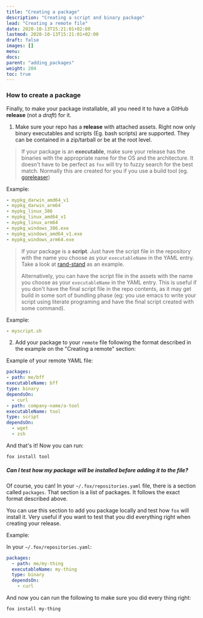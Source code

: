 ```yaml
---
title: "Creating a package"
description: "Creating a script and binary package"
lead: "Creating a remote file"
date: 2020-10-13T15:21:01+02:00
lastmod: 2020-10-13T15:21:01+02:00
draft: false
images: []
menu:
docs:
parent: "adding_packages"
weight: 204
toc: true
---
```


### How to create a package

Finally, to make your package installable, all you need it to have a GitHub **release** (not a _draft_) for it.

1. Make sure your repo has a **release** with attached assets. Right now only binary executables and scripts (Eg. bash
   scripts) are supported. They can be contained in a zip/tarball or be at the root level.

> If your package is an **executable**, make sure your release has the binaries with the appropriate name for the OS and
> the architecture. It doesn't have to be perfect as `fox` will try to fuzzy search for the best match. Normally this
> are created for you if you use a build tool (eg. [goreleaser](https://goreleaser.com/install/))

Example:

``` yaml
- mypkg_darwin_amd64_v1
- mypkg_darwin_arm64
- mypkg_linux_386
- mypkg_linux_amd64_v1
- mypkg_linux_arm64
- mypkg_windows_386.exe
- mypkg_windows_amd64_v1.exe
- mypkg_windows_arm64.exe
```

> If your package is a **script**. Just have the script file in the repository with the name you choose as
> your `executableName` in the YAML entry. Take a look at [rand-stand](https://github.com/ricardofabila/rand-stand) as
> an example.
>
> Alternatively, you can have the script file in the assets with the name you choose as your `executableName` in the
> YAML entry. This is useful if you don't have the final script file in the repo contents, as it may get build in
> some sort of bundling phase (eg: you use emacs to write your script using literate programing and have the final
> script created with some command).

Example:

``` yaml
- myscript.sh
```

2. Add your package to your `remote` file following the format described in the example on the "Creating a remote"
   section:

Example of your remote YAML file:

``` yaml
packages:
- path: me/bff
executableName: bff
type: binary
dependsOn:
  - curl
- path: company-name/a-tool
executableName: tool
type: script
dependsOn:
  - wget
  - zsh
```

And that's it! Now you can run:

``` bash
fox install tool
```

##### Can I test how my package will be installed before adding it to the file?

Of course, you can! In your `~/.fox/repositories.yaml` file, there is a section called `packages`. That section is a list
of packages. It follows the exact format described above.

You can use this section to add you package locally and test how `fox` will install it. Very useful if you want to test
that you did everything right when creating your release.

Example:

In your `~/.fox/repositories.yaml`:

``` yaml
packages:
  - path: me/my-thing
  executableName: my-thing
  type: binary
  dependsOn:
    - curl
```

And now you can run the following to make sure you did every thing right:

``` bash
fox install my-thing
```

